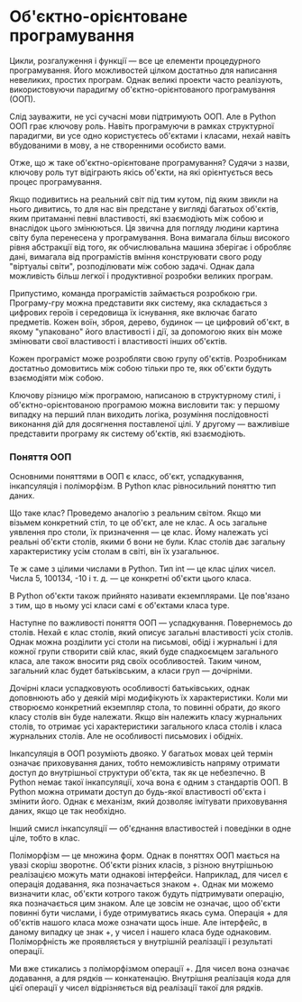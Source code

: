 # Об'єктно-орієнтоване програмування

Цикли, розгалуження і функції — все це елементи процедурного програмування. Його можливостей цілком достатньо для написання невеликих, простих програм. Однак великі проекти часто реалізують, використовуючи парадигму об'єктно-орієнтованого програмування (ООП).

Слід зауважити, не усі сучасні мови підтримують ООП. Але в Python ООП грає ключову роль. Навіть програмуючи в рамках структурної парадигми, ви усе одно користуєтесь об'єктами і класами, нехай навіть вбудованими в мову, а не створенними особисто вами.

Отже, що ж таке об'єктно-орієнтоване програмування? Судячи з назви, ключову роль тут відіграють якісь об'єкти, на які орієнтується весь процес програмування.

Якщо подивитись на реальний світ під тим кутом, під яким звикли на нього дивитись, то для нас він предстане у вигляді багатьох об'єктів, яким притаманні певні властивості, які взаємодіють між собою и внаслідок цього змінюються. Ця звична для погляду людини картина світу була перенесена у програмування. 
Вона вимагала більш високого рівня абстракції від того, як обчислювальна машина зберігає і обробляє дані, вимагала від програмістів вміння конструювати свого роду "віртуальі світи", розподілювати між собою задачі. Однак дала можливість більш легкої і продуктивної розробки великих програм.

Припустимо, команда програмістів займається розробкою гри. Програму-гру можна представити якк систему, яка складається з цифрових героїв і середовища їх існування, яке включає багато предметів. Кожен воїн, зброя, дерево, будинок — це цифровий об'єкт, в якому "упаковано" його властивості і дії, за допомогою яких він може змінювати свої властивості і властивості інших об'єктів. 

Кожен програміст може розробляти свою групу об'єктів. Розробникам достатньо домовитись між собою тільки про те, якк об'єкти будуть взаємодіяти між собою.

Ключову різницю між програмою, написаною в структурному стилі, і об'єктно-орієнтованою програмою можна висловити так: у першому випадку на перший план виходить логіка, розуміння послідовності виконання дій для досягнення поставленої цілі. У другому — важливіше представити програму як систему об'єктів, які взаємодіють.

### Поняття ООП

Основними поняттями в ООП є класс, об'єкт, успадкування, інкапсуляція і поліморфізм. В Python клас рівносильний поняттю тип даних.

Що таке клас? Проведемо аналогію з реальним світом. Якщо ми візьмем конкретний стіл, то це об'єкт, але не клас. А ось загальне уявлення про столи, їх призначення — це клас. Йому належать усі реальні об'єкти столів, якими б вони не були. Клас столів дає загальну характеристику усім столам в світі, він їх узагальнює.

Те ж саме з цілими числами в Python. Тип int — це клас цілих чисел. Числа 5, 100134, -10 і т. д. — це конкретні об'єкти цього класа.

В Python об'єкти також прийнято називати екземплярами. Це пов'язано з тим, що в ньому усі класи самі є об'єктами класа type.

Наступне по важливості поняття ООП — успадкування. Повернемось до столів. Нехай є клас столів, який описує загальні властивості усіх столів. Однак можна розділити усі столи на письмові, обіді і журнальні і для кожної групи створити свій клас, який буде спадкоємцем загального класа, але також вносити ряд своїх особливостей. Таким чином, загальний клас будет батьківським, а класи груп — дочірніми.

Дочірні класи успадковують особливості батьківських, однак доповнюють або у деякій мірі модифікують їх характеристики. Коли ми створюємо конкретний екземпляр стола, то повинні обрати, до якого класу столів він буде належати. Якщо він належить класу журнальних столів, то отримає усі характеристики загального класа столів і класа журнальних столів. Але не особливості письмових і обідніх.

Інкапсуляція в ООП розуміють двояко. У багатьох мовах цей термін означає приховування даних, тобто неможливість напряму отримати доступ до внутрішньої структури об'єкта, так як це небезпечно. В Python немає такої інкапсуляції, хоча вона є одним з стандартів ООП. В Python можна отримати доступ до будь-якої властивості об'єкта і змінити його. Однак є механізм, який дозволяє імітувати приховування даних, якщо це так необхідно.

Інший смисл інкапсуляції — об'єднання властивостей і поведінки в одне ціле, тобто в клас.

Поліморфізм — це множина форм. Однак в поняттях ООП мається на увазі скоріш зворотнє. Об'єкти різних класів, з різною внутрішньою реалізацією можуть мати однакові інтерфейси. Наприклад, для чисел є операція додавання, яка позначається знаком +. Однак ми можемо визначити клас, об'єкти котрого також будуть підтримувати операцію, яка позначається цим знаком. Але це зовсім не означає, щоо об'єкти повинні бути числами, і буде отримуватись якась сума. Операція + для об'єктів нашого класа може означати щось інше. Але інтерфейс, в даному випадку це знак +, у чисел і нашего класа буде однаковим. Поліморфність же проявляється у внутрішній реалізації і результаті операції.

Ми вже стикались з поліморфізмом операції +. Для чисел вона означає додавання, а для рядків — конкатенацію. Внутрішня реалізація кода для цієї операції у чисел відрізняється від реалізації такої для рядків.















 

